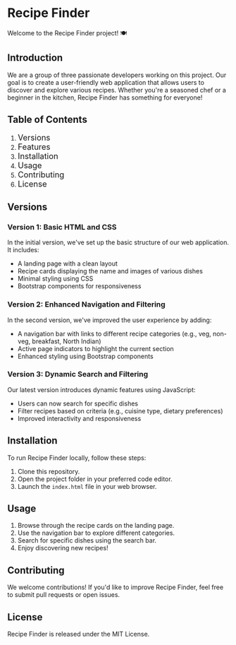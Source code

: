 # Recipe Finder

Welcome to the Recipe Finder project! 🍽️

## Introduction

We are a group of three passionate developers working on this project. Our goal is to create a user-friendly web application that allows users to discover and explore various recipes. Whether you're a seasoned chef or a beginner in the kitchen, Recipe Finder has something for everyone!

## Table of Contents

1. <span style="font-size: 18px;">Versions</span>
2. <span style="font-size: 18px;">Features</span>
3. <span style="font-size: 18px;">Installation</span>
4. <span style="font-size: 18px;">Usage</span>
5. <span style="font-size: 18px;">Contributing</span>
6. <span style="font-size: 18px;">License</span>

## Versions

### Version 1: Basic HTML and CSS

In the initial version, we've set up the basic structure of our web application. It includes:

- A landing page with a clean layout
- Recipe cards displaying the name and images of various dishes
- Minimal styling using CSS
- Bootstrap components for responsiveness

### Version 2: Enhanced Navigation and Filtering

In the second version, we've improved the user experience by adding:

- A navigation bar with links to different recipe categories (e.g., veg, non-veg, breakfast, North Indian)
- Active page indicators to highlight the current section
- Enhanced styling using Bootstrap components

### Version 3: Dynamic Search and Filtering

Our latest version introduces dynamic features using JavaScript:

- Users can now search for specific dishes
- Filter recipes based on criteria (e.g., cuisine type, dietary preferences)
- Improved interactivity and responsiveness

## Installation

To run Recipe Finder locally, follow these steps:

1. Clone this repository.
2. Open the project folder in your preferred code editor.
3. Launch the `index.html` file in your web browser.

## Usage

1. Browse through the recipe cards on the landing page.
2. Use the navigation bar to explore different categories.
3. Search for specific dishes using the search bar.
4. Enjoy discovering new recipes!

## Contributing

We welcome contributions! If you'd like to improve Recipe Finder, feel free to submit pull requests or open issues.

## License

Recipe Finder is released under the MIT License.
